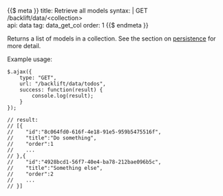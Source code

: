 {{$ meta }}
title: Retrieve all models
syntax: |
    GET /backlift/data/&lt;collection&gt;<br>
api: data
tag: data_get_col
order: 1
{{$ endmeta }}

Returns a list of models in a collection. See the section on [persistence](persistence.html) for more detail.

Example usage:

    $.ajax({
        type: "GET",
        url: "/backlift/data/todos",
        success: function(result) { 
            console.log(result); 
        }
    });

    // result: 
    // [{
    //    "id":"8c064fd0-616f-4e18-91e5-959b5475516f",
    //    "title":"Do something",
    //    "order":1
    //    ...
    // },{
    //    "id":"4928bcd1-56f7-40e4-ba78-212bae096b5c",
    //    "title":"Something else",
    //    "order":2
    //    ...
    // }]


